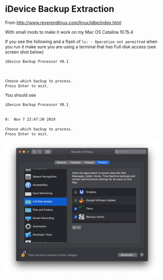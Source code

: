 # iDevice Backup Extraction

From http://www.reverendlinux.com/linux/idbe/index.html

With small mods to make it work on my Mac OS Catalina 10.15.4

If you see the following and a flash of `ls: : Operation not permitted` when you run it make sure you are using a terminal that has Full disk access (see screen shot below)

```
iDevice Backup Processor V0.1



Choose which backup to process.
Press Enter to exit.
```

You should see

```
iDevice Backup Processor V0.1


0:  Nov 7 22:47:30 2019

Choose which backup to process.
Press Enter to exit.
```

![Full Disk Access](full_disk_access.png)
